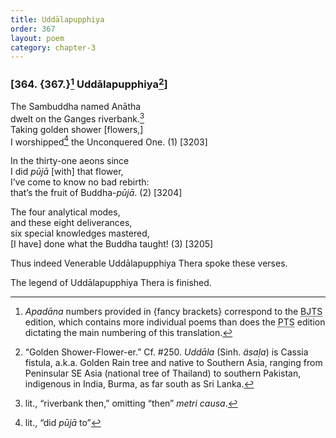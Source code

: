 ```yaml
---
title: Uddālapupphiya
order: 367
layout: poem
category: chapter-3
---
```


### \[364. {367.}[^1] Uddālapupphiya[^2]\]

The Sambuddha named Anātha  
dwelt on the Ganges riverbank.[^3]  
Taking golden shower \[flowers,\]  
I worshipped[^4] the Unconquered One. (1) \[3203\]

In the thirty-one aeons since  
I did *pūjā* \[with\] that flower,  
I’ve come to know no bad rebirth:  
that’s the fruit of Buddha-*pūjā*. (2) \[3204\]

The four analytical modes,  
and these eight deliverances,  
six special knowledges mastered,  
\[I have\] done what the Buddha taught! (3) \[3205\]

Thus indeed Venerable Uddālapupphiya Thera spoke these verses.

The legend of Uddālapupphiya Thera is finished.

[^1]: *Apadāna* numbers provided in {fancy brackets} correspond to the <abbr title="Buddha Jayanthi Tripitaka Series">BJTS</abbr> edition, which contains more individual poems than does the <abbr title="Pali Text Society">PTS</abbr> edition dictating the main numbering of this translation.

[^2]: “Golden Shower-Flower-er.” Cf. \#250. *Uddāla* (Sinh. *äsaḷa*) is Cassia fistula, a.k.a. Golden Rain tree and native to Southern Asia, ranging from Peninsular SE Asia (national tree of Thailand) to southern Pakistan, indigenous in India, Burma, as far south as Sri Lanka.

[^3]: lit., “riverbank then,” omitting “then” *metri causa*.

[^4]: lit., “did *pūjā* to”
